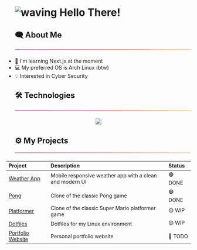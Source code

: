 <div id="user-content-toc">
  <ul>
    <summary>
      <h1 style="list-style-type: none;">
        <img src="https://media.tenor.com/e1ptzT0C0x4AAAAi/hi.gif" alt="waving" width="40px"/>
        <span>Hello There!</span>
      </h1>
    </summary>
  </ul>
</div>

<div id="user-content-toc">
  <ul>
    <summary>
      <h2 style="list-style-type: none;">
        <span>🗨️ About Me</span>
        <img src="./img/thin-gradient-bar.png" />
      </h2>
    </summary>
  </ul>
</div>

- 📖 I'm learning Next.js at the moment
- 💻 My preferred OS is Arch Linux (btw)
- 💡 Interested in Cyber Security

<div id="user-content-toc">
  <ul>
    <summary>
      <h2 style="list-style-type: none;">
        <span>🛠️ Technologies</span>
        <img src="./img/thin-gradient-bar.png" />
      </h2>
    </summary>
  </ul>
</div>

<p align="center">
  <a href="https://skillicons.dev">
    <img src="https://skillicons.dev/icons?i=js,ts,html,css,nodejs,react,nextjs,go,c,lua,mysql,git,linux,neovim&perline=7" />
  </a>
</p>

<div id="user-content-toc">
  <ul>
    <summary>
      <h2 style="list-style-type: none;">
        <span>⚙️ My Projects</span>
        <img src="./img/thin-gradient-bar.png" />
      </h2>
    </summary>
  </ul>
</div>

<div align="center">

| Project | Description | Status |
|:--------|:------------|:-------|
| [Weather App](https://github.com/leo9iota/weather-app) | Mobile responsive weather app with a clean and modern UI | 🟢 DONE |
| [Pong](https://github.com/leo9iota/pong) | Clone of the classic Pong game | 🟢 DONE |
| [Platformer](https://github.com/leo9iota/platformer) | Clone of the classic Super Mario platformer game | 🟡 WIP |
| [Dotfiles](https://github.com/leo9iota/dotfiles)|  Dotfiles for my Linux environment | 🟡 WIP |
| [Portfolio Website](https://github.com/leo9iota/portfolio) | Personal portfolio website | 🔴 TODO |

</div>



